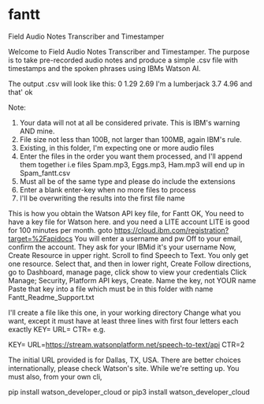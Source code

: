 # fantt
Field Audio Notes Transcriber and Timestamper

Welcome to Field Audio Notes Transcriber and Timestamper.
The purpose is to take pre-recorded audio notes and
produce a simple .csv file with timestamps and the spoken phrases
using IBMs Watson AI.

The output .csv will look like this:
0
1.29	2.69	I'm a lumberjack
3.7	4.96	and that' ok

Note:
1. Your data will not at all be considered private.  This is IBM's warning AND mine.
2. File size not less than 100B, not larger than 100MB, again IBM's rule.
3. Existing, in this folder, I'm expecting one or more audio files
4. Enter the files in the order you want them processed, and I'll append them together
   i.e files Spam.mp3, Eggs.mp3, Ham.mp3 will end up in Spam_fantt.csv
5. Must all be of the same type and please do include the extensions
6. Enter a blank enter-key when no more files to process
7. I'll be overwriting the results into the first file name


This is how you obtain the Watson API key file, for Fantt
OK, You need to have a key file for Watson here.  and you need a LITE account
LITE is good for 100 minutes per month.
goto https://cloud.ibm.com/registration?target=%2Fapidocs
You will enter a username and pw
Off to your email, confirm the account.  They ask for your IBMid it's your username
Now, Create Resource in upper right. Scroll to find Speech to Text.  You only get one resource.
Select that, and then in lower right, Create
Follow directions, go to Dashboard, manage page, click show to view your credentials
Click Manage; Security, Platform API keys, Create.  Name the key, not YOUR name
Paste that key into a file which must be in this folder with name Fantt_Readme_Support.txt

I'll create a file like this one, in your working directory
Change what you want, except it must have at least three lines with first four 
letters each exactly KEY= URL= CTR= e.g.

KEY=<yourkeyhere>
URL=https://stream.watsonplatform.net/speech-to-text/api
CTR=2
  
The initial URL provided is for Dallas, TX, USA.
There are better choices internationally, please check Watson's site.
While we're setting up. You must also, from your own cli,  

pip install watson_developer_cloud
or
pip3 install watson_developer_cloud
